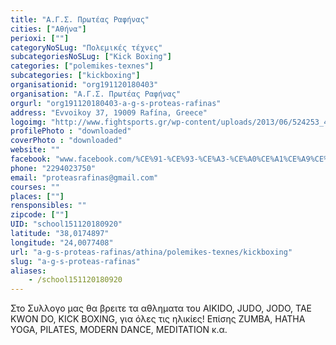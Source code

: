 ```yaml
---
title: "Α.Γ.Σ. Πρωτέας Ραφήνας"
cities: ["Αθήνα"]
perioxi: [""]
categoryNoSLug: "Πολεμικές τέχνες"
subcategoriesNoSLug: ["Kick Boxing"]
categories: ["polemikes-texnes"]
subcategories: ["kickboxing"]
organisationid: "org191120180403"
organisation: "Α.Γ.Σ. Πρωτέας Ραφήνας"
orgurl: "org191120180403-a-g-s-proteas-rafinas"
address: "Evvoikoy 37, 19009 Rafína, Greece"
logoimg: "http://www.fightsports.gr/wp-content/uploads/2013/06/524253_423806427631917_403822848_n.jpg"
profilePhoto : "downloaded"
coverPhoto : "downloaded"
website: ""
facebook: "www.facebook.com/%CE%91-%CE%93-%CE%A3-%CE%A0%CE%A1%CE%A9%CE%A4%CE%95%CE%91%CE%A3-%CE%A1%CE%91%CE%A6%CE%97%CE%9D%CE%91%CE%A3/269793783033183"
phone: "2294023750"
email: "proteasrafinas@gmail.com"
courses: ""
places: [""]
rensponsibles: ""
zipcode: [""]
UID: "school151120180920"
latitude: "38,0174897"
longitude: "24,0077408"
url: "a-g-s-proteas-rafinas/athina/polemikes-texnes/kickboxing"
slug: "a-g-s-proteas-rafinas"
aliases:
    - /school151120180920
---
```





Στο Συλλογο μας θα βρειτε τα αθληματα του AIKIDO, JUDO, JODO, TAE KWON DO, KICK BOXING, για όλες τις ηλικίες! Επίσης ZUMBA, HATHA YOGA, PILATES, MODERN DANCE, MEDITATION κ.α.